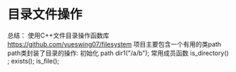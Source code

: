 # 目录文件操作
总结：
使用C++文件目录操作函数库
https://github.com/yueswing07/filesystem
项目主要包含一个有用的类path
path类封装了目录的操作:
初始化 path dir1("/a/b");
常用成员函数
is_directory() ;
exists();
is_file();
